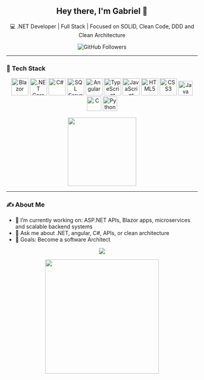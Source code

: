 <h2 align="center">Hey there, I'm Gabriel 👋</h2>

<p align="center">
  💻 .NET Developer | Full Stack | Focused on SOLID, Clean Code, DDD and Clean Architecture
</p>

<p align="center">
  <img src="https://img.shields.io/github/followers/hortty?label=Follow&style=social" alt="GitHub Followers" />
</p>

---

### 🚀 Tech Stack

<p align="center">
  <img src="https://cdn.jsdelivr.net/gh/devicons/devicon/icons/blazor/blazor-original.svg" alt="Blazor" width="45"/>
  <img src="https://cdn.jsdelivr.net/gh/devicons/devicon/icons/dotnetcore/dotnetcore-original.svg" alt=".NET Core" width="45"/>
  <img src="https://cdn.jsdelivr.net/gh/devicons/devicon/icons/csharp/csharp-original.svg" alt="C#" width="45"/>
  <img src="https://cdn.jsdelivr.net/gh/devicons/devicon/icons/microsoftsqlserver/microsoftsqlserver-original.svg" alt="SQL Server" width="45"/>
  <img src="https://cdn.jsdelivr.net/gh/devicons/devicon/icons/angularjs/angularjs-original.svg" alt="Angular" width="45"/>
  <img src="https://cdn.jsdelivr.net/gh/devicons/devicon/icons/typescript/typescript-original.svg" alt="TypeScript" width="45"/>
  <img src="https://cdn.jsdelivr.net/gh/devicons/devicon/icons/javascript/javascript-original.svg" alt="JavaScript" width="45"/>
  <img src="https://cdn.jsdelivr.net/gh/devicons/devicon/icons/html5/html5-original.svg" alt="HTML5" width="45"/>
  <img src="https://cdn.jsdelivr.net/gh/devicons/devicon/icons/css3/css3-original.svg" alt="CSS3" width="45"/>
  <img src="https://cdn.jsdelivr.net/gh/devicons/devicon/icons/java/java-original.svg" alt="Java" width="38"/>
  <img src="https://cdn.jsdelivr.net/gh/devicons/devicon/icons/c/c-original.svg" alt="C" width="38"/>
  <img src="https://cdn.jsdelivr.net/gh/devicons/devicon/icons/python/python-original.svg" alt="Python" width="38"/>
</p>

<p align="center">
  <img height="180em" src="https://github-readme-stats-sigma-five.vercel.app/api/top-langs/?username=hortty&layout=compact&theme=dracula&card_width=300&hide_border=true" />
</p>

---

### ✍️ About Me

- 🔭 I’m currently working on: ASP.NET APIs, Blazor apps, microservices and scalable backend systems  
- 💬 Ask me about .NET, angular, C#, APIs, or clean architecture  
- 🎯 Goals: Become a software Architect  

<p align="center">
  <a href="https://www.linkedin.com/in/gabriel-hortmann-891a1b145/" target="_blank">
    <img src="https://img.shields.io/badge/LinkedIn-0077B5?style=flat&logo=linkedin&logoColor=white"/>
  </a>
</p>

<p align="center">
  <img src="https://media1.giphy.com/media/v1.Y2lkPTc5MGI3NjExdXdpYTB4NDFqNjQ5MjE3MXBobTY0czR4Y3h3cmRmeHlzZ3JieG55MSZlcD12MV9pbnRlcm5hbF9naWZfYnlfaWQmY3Q9Zw/1vlBgKjXEz1jTtsuiH/giphy.gif" width="300" />
</p>
